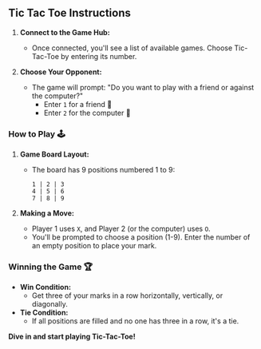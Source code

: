 ## Tic Tac Toe Instructions

1. **Connect to the Game Hub:**
   - Once connected, you'll see a list of available games. Choose Tic-Tac-Toe by entering its number.

2. **Choose Your Opponent:**
   - The game will prompt: "Do you want to play with a friend or against the computer?"
     - Enter `1` for a friend 👥
     - Enter `2` for the computer 🤖

### How to Play 🕹️

1. **Game Board Layout:**
   - The board has 9 positions numbered 1 to 9:
     ```
     1 | 2 | 3
     4 | 5 | 6
     7 | 8 | 9
     ```

2. **Making a Move:**
   - Player 1 uses `X`, and Player 2 (or the computer) uses `O`.
   - You'll be prompted to choose a position (1-9). Enter the number of an empty position to place your mark.

### Winning the Game 🏆

- **Win Condition:**
  - Get three of your marks in a row horizontally, vertically, or diagonally.
- **Tie Condition:**
  - If all positions are filled and no one has three in a row, it's a tie.

**Dive in and start playing Tic-Tac-Toe!**
